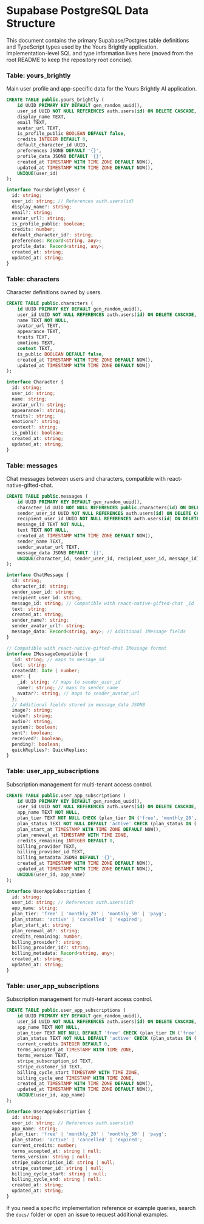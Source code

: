 # Supabase PostgreSQL Data Structure

This document contains the primary Supabase/Postgres table definitions and TypeScript types used by the Yours Brightly application. Implementation-level SQL and type information lives here (moved from the root README to keep the repository root concise).

### Table: yours_brightly
Main user profile and app-specific data for the Yours Brightly AI application.
```sql
CREATE TABLE public.yours_brightly (
    id UUID PRIMARY KEY DEFAULT gen_random_uuid(),
    user_id UUID NOT NULL REFERENCES auth.users(id) ON DELETE CASCADE,
    display_name TEXT,
    email TEXT,
    avatar_url TEXT,
    is_profile_public BOOLEAN DEFAULT false,
    credits INTEGER DEFAULT 0,
    default_character_id UUID,
    preferences JSONB DEFAULT '{}',
    profile_data JSONB DEFAULT '{}',
    created_at TIMESTAMP WITH TIME ZONE DEFAULT NOW(),
    updated_at TIMESTAMP WITH TIME ZONE DEFAULT NOW(),
    UNIQUE(user_id)
);
```

```ts
interface YoursbrightlyUser {
  id: string;
  user_id: string; // References auth.users(id)
  display_name?: string;
  email?: string;
  avatar_url?: string;
  is_profile_public: boolean;
  credits: number;
  default_character_id?: string;
  preferences: Record<string, any>;
  profile_data: Record<string, any>;
  created_at: string;
  updated_at: string;
}
```

### Table: characters
Character definitions owned by users.
```sql
CREATE TABLE public.characters (
    id UUID PRIMARY KEY DEFAULT gen_random_uuid(),
    user_id UUID NOT NULL REFERENCES auth.users(id) ON DELETE CASCADE,
    name TEXT NOT NULL,
    avatar_url TEXT,
    appearance TEXT,
    traits TEXT,
    emotions TEXT,
    context TEXT,
    is_public BOOLEAN DEFAULT false,
    created_at TIMESTAMP WITH TIME ZONE DEFAULT NOW(),
    updated_at TIMESTAMP WITH TIME ZONE DEFAULT NOW()
);
```

```ts
interface Character {
  id: string;
  user_id: string;
  name: string;
  avatar_url?: string;
  appearance?: string;
  traits?: string;
  emotions?: string;
  context?: string;
  is_public: boolean;
  created_at: string;
  updated_at: string;
}
```

### Table: messages
Chat messages between users and characters, compatible with react-native-gifted-chat.
```sql
CREATE TABLE public.messages (
    id UUID PRIMARY KEY DEFAULT gen_random_uuid(),
    character_id UUID NOT NULL REFERENCES public.characters(id) ON DELETE CASCADE,
    sender_user_id UUID NOT NULL REFERENCES auth.users(id) ON DELETE CASCADE,
    recipient_user_id UUID NOT NULL REFERENCES auth.users(id) ON DELETE CASCADE,
    message_id TEXT NOT NULL,
    text TEXT NOT NULL,
    created_at TIMESTAMP WITH TIME ZONE DEFAULT NOW(),
    sender_name TEXT,
    sender_avatar_url TEXT,
    message_data JSONB DEFAULT '{}',
    UNIQUE(character_id, sender_user_id, recipient_user_id, message_id)
);
```

```ts
interface ChatMessage {
  id: string;
  character_id: string;
  sender_user_id: string;
  recipient_user_id: string;
  message_id: string; // Compatible with react-native-gifted-chat _id
  text: string;
  created_at: string;
  sender_name?: string;
  sender_avatar_url?: string;
  message_data: Record<string, any>; // Additional IMessage fields
}

// Compatible with react-native-gifted-chat IMessage format
interface IMessageCompatible {
  _id: string; // maps to message_id
  text: string;
  createdAt: Date | number;
  user: {
    _id: string; // maps to sender_user_id
    name?: string; // maps to sender_name
    avatar?: string; // maps to sender_avatar_url
  };
  // Additional fields stored in message_data JSONB
  image?: string;
  video?: string;
  audio?: string;
  system?: boolean;
  sent?: boolean;
  received?: boolean;
  pending?: boolean;
  quickReplies?: QuickReplies;
}
```

### Table: user_app_subscriptions
Subscription management for multi-tenant access control.
```sql
CREATE TABLE public.user_app_subscriptions (
    id UUID PRIMARY KEY DEFAULT gen_random_uuid(),
    user_id UUID NOT NULL REFERENCES auth.users(id) ON DELETE CASCADE,
    app_name TEXT NOT NULL,
    plan_tier TEXT NOT NULL CHECK (plan_tier IN ('free', 'monthly_20', 'monthly_50', 'payg')),
    plan_status TEXT NOT NULL DEFAULT 'active' CHECK (plan_status IN ('active', 'cancelled', 'expired')),
    plan_start_at TIMESTAMP WITH TIME ZONE DEFAULT NOW(),
    plan_renewal_at TIMESTAMP WITH TIME ZONE,
    credits_remaining INTEGER DEFAULT 0,
    billing_provider TEXT,
    billing_provider_id TEXT,
    billing_metadata JSONB DEFAULT '{}',
    created_at TIMESTAMP WITH TIME ZONE DEFAULT NOW(),
    updated_at TIMESTAMP WITH TIME ZONE DEFAULT NOW(),
    UNIQUE(user_id, app_name)
);
```

```ts
interface UserAppSubscription {
  id: string;
  user_id: string; // References auth.users(id)
  app_name: string;
  plan_tier: 'free' | 'monthly_20' | 'monthly_50' | 'payg';
  plan_status: 'active' | 'cancelled' | 'expired';
  plan_start_at: string;
  plan_renewal_at?: string;
  credits_remaining: number;
  billing_provider?: string;
  billing_provider_id?: string;
  billing_metadata: Record<string, any>;
  created_at: string;
  updated_at: string;
}
```

### Table: user_app_subscriptions
Subscription management for multi-tenant access control.
```sql
CREATE TABLE public.user_app_subscriptions (
    id UUID PRIMARY KEY DEFAULT gen_random_uuid(),
    user_id UUID NOT NULL REFERENCES auth.users(id) ON DELETE CASCADE,
    app_name TEXT NOT NULL,
    plan_tier TEXT NOT NULL DEFAULT 'free' CHECK (plan_tier IN ('free', 'monthly_20', 'monthly_50', 'payg')),
    plan_status TEXT NOT NULL DEFAULT 'active' CHECK (plan_status IN ('active', 'cancelled', 'expired')),
    current_credits INTEGER DEFAULT 0,
    terms_accepted_at TIMESTAMP WITH TIME ZONE,
    terms_version TEXT,
    stripe_subscription_id TEXT,
    stripe_customer_id TEXT,
    billing_cycle_start TIMESTAMP WITH TIME ZONE,
    billing_cycle_end TIMESTAMP WITH TIME ZONE,
    created_at TIMESTAMP WITH TIME ZONE DEFAULT NOW(),
    updated_at TIMESTAMP WITH TIME ZONE DEFAULT NOW(),
    UNIQUE(user_id, app_name)
);
```

```ts
interface UserAppSubscription {
  id: string;
  user_id: string; // References auth.users(id)
  app_name: string;
  plan_tier: 'free' | 'monthly_20' | 'monthly_50' | 'payg';
  plan_status: 'active' | 'cancelled' | 'expired';
  current_credits: number;
  terms_accepted_at: string | null;
  terms_version: string | null;
  stripe_subscription_id: string | null;
  stripe_customer_id: string | null;
  billing_cycle_start: string | null;
  billing_cycle_end: string | null;
  created_at: string;
  updated_at: string;
}
```

If you need a specific implementation reference or example queries, search the `docs/` folder or open an issue to request additional examples.
